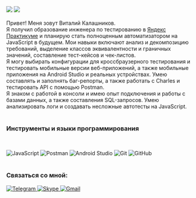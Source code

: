 
<img src="https://i.ibb.co/hRD0Xzj/download-3.gif" />
<img src="https://i.ibb.co/WFL8m0C/download-5.gif" />
<br>
<br>Привет! Меня зовут Виталий Калашников.
<br> 
Я получил образование инженера по тестированию в <a href="https://practicum.yandex.ru/qa-engineer/?from=catalog">Яндекс Практикуме</a>  и планирую стать полноценным автоматизатором на JavaScript в будущем. Мои навыки включают анализ и декомпозицию требований, выделение классов эквивалентности и граничных значений, составление тест-кейсов и чек-листов. <br>Я могу выбирать конфигурации для кроссбраузерного тестирования и тестировать мобильные версии веб-приложений, а также мобильные приложения на Android Studio и реальных устройствах. Умею составлять и заполнять баг-репорты, а также работать с Charles и тестировать API с помощью Postman.<br>
Я знаком с работой в консоли и имею опыт подключения и работы с базами данных, а также составления SQL-запросов. Умею анализировать логи и создавать несложные автотесты на JavaScript.
<br>
<br>
<h3>Инструменты и языки программирования</h3>
<br>

![JavaScript](https://img.shields.io/badge/javascript-%23323330.svg?style=for-the-badge&logo=javascript&logoColor=%23F7DF1E)
![Postman](https://img.shields.io/badge/Postman-FF6C37?style=for-the-badge&logo=postman&logoColor=white)
![Android Studio](https://img.shields.io/badge/Android%20Studio-3DDC84.svg?style=for-the-badge&logo=android-studio&logoColor=white)
![Git](https://img.shields.io/badge/git-%23F05033.svg?style=for-the-badge&logo=git&logoColor=white)
![GitHub](https://img.shields.io/badge/github-%23121011.svg?style=for-the-badge&logo=github&logoColor=white)
<br>
<br>
<h3>Связаться со мной:</h3>

<a href="https://t.me/Damn_nuance">![Telegram](https://img.shields.io/badge/Telegram-2CA5E0?style=for-the-badge&logo=telegram&logoColor=white)
<a href="https://join.skype.com/invite/pzeEC6hb97oz">![Skype](https://img.shields.io/badge/Skype-%2300AFF0.svg?style=for-the-badge&logo=Skype&logoColor=white)
<a href="mailto:kalashnikovvv1991@gmail.com">![Gmail](https://img.shields.io/badge/Gmail-D14836?style=for-the-badge&logo=gmail&logoColor=white)

